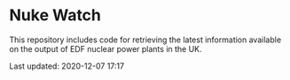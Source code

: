 # Nuke Watch

This repository includes code for retrieving the latest information available on the output of EDF nuclear power plants in the UK.

Last updated: 2020-12-07 17:17